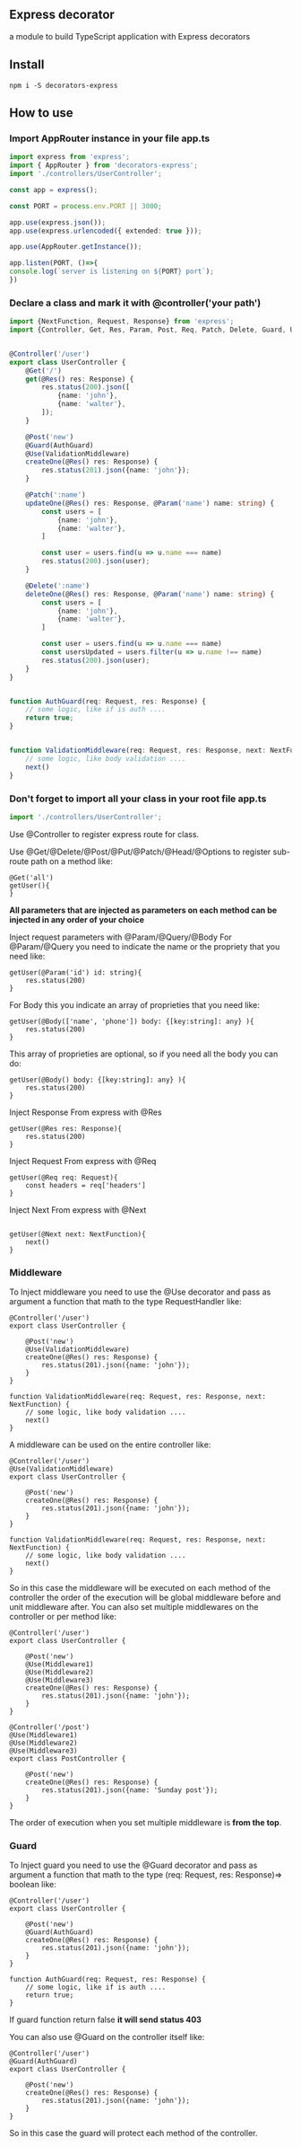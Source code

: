 ## Express decorator
a module to build TypeScript application with Express decorators

## Install
```
npm i -S decorators-express
```

## How to use
### Import AppRouter instance in your file app.ts
``` ts
import express from 'express';
import { AppRouter } from 'decorators-express';
import './controllers/UserController';

const app = express();

const PORT = process.env.PORT || 3000;

app.use(express.json());
app.use(express.urlencoded({ extended: true }));

app.use(AppRouter.getInstance());

app.listen(PORT, ()=>{
console.log(`server is listening on ${PORT} port`);
})
```


### Declare a class and mark it with @controller('your path')
``` ts
import {NextFunction, Request, Response} from 'express';
import {Controller, Get, Res, Param, Post, Req, Patch, Delete, Guard, Use} from 'decorators-express';


@Controller('/user')
export class UserController {
    @Get('/')
    get(@Res() res: Response) {
        res.status(200).json([
            {name: 'john'},
            {name: 'walter'},
        ]);
    }

    @Post('new')
    @Guard(AuthGuard)
    @Use(ValidationMiddleware)
    createOne(@Res() res: Response) {
        res.status(201).json({name: 'john'});
    }

    @Patch(':name')
    updateOne(@Res() res: Response, @Param('name') name: string) {
        const users = [
            {name: 'john'},
            {name: 'walter'},
        ]

        const user = users.find(u => u.name === name)
        res.status(200).json(user);
    }

    @Delete(':name')
    deleteOne(@Res() res: Response, @Param('name') name: string) {
        const users = [
            {name: 'john'},
            {name: 'walter'},
        ]

        const user = users.find(u => u.name === name)
        const usersUpdated = users.filter(u => u.name !== name)
        res.status(200).json(user);
    }
}


function AuthGuard(req: Request, res: Response) {
    // some logic, like if is auth ....
    return true;
}


function ValidationMiddleware(req: Request, res: Response, next: NextFunction) {
    // some logic, like body validation ....
    next()
}

```
### Don't forget to import all your class in your root file app.ts
``` ts
import './controllers/UserController';
```
Use @Controller to register express route for class.

Use @Get/@Delete/@Post/@Put/@Patch/@Head/@Options to register sub-route path on a method like:

```
@Get('all')
getUser(){
}
```
**All parameters that are injected as parameters on each method can be injected in any order of your choice**

Inject request parameters with @Param/@Query/@Body
For @Param/@Query you need to indicate the name or the propriety that you need like: 

```
getUser(@Param('id') id: string){
    res.status(200)
}
```

For Body this you indicate an array of proprieties that you need like: 

```
getUser(@Body(['name', 'phone']) body: {[key:string]: any} ){
    res.status(200)
}
```

This array of proprieties are optional, so if you need all the body you can do:

```
getUser(@Body() body: {[key:string]: any} ){
    res.status(200)
}
```

Inject Response From express with @Res
```
getUser(@Res res: Response){
    res.status(200)
}
```

Inject Request From express with @Req
```
getUser(@Req req: Request){
    const headers = req['headers']
}
```

Inject Next From express with @Next

```

getUser(@Next next: NextFunction){
    next()
}
```

### Middleware
To Inject middleware you need to use the @Use decorator and pass as argument a function that math to the type RequestHandler like:

```
@Controller('/user')
export class UserController {

    @Post('new')
    @Use(ValidationMiddleware)
    createOne(@Res() res: Response) {
        res.status(201).json({name: 'john'});
    }
}

function ValidationMiddleware(req: Request, res: Response, next: NextFunction) {
    // some logic, like body validation ....
    next()
}
```

A middleware can be used on the entire controller like:

```
@Controller('/user')
@Use(ValidationMiddleware)
export class UserController {

    @Post('new')
    createOne(@Res() res: Response) {
        res.status(201).json({name: 'john'});
    }
}

function ValidationMiddleware(req: Request, res: Response, next: NextFunction) {
    // some logic, like body validation ....
    next()
}
```
So in this case the middleware will be executed on each method of the controller the order of the execution will be global middleware before and unit middleware after.
You can also set multiple middlewares on the controller or per method like:
```
@Controller('/user')
export class UserController {

    @Post('new')
    @Use(Middleware1)
    @Use(Middleware2)
    @Use(Middleware3)
    createOne(@Res() res: Response) {
        res.status(201).json({name: 'john'});
    }
}

@Controller('/post')
@Use(Middleware1)
@Use(Middleware2)
@Use(Middleware3)
export class PostController {

    @Post('new')
    createOne(@Res() res: Response) {
        res.status(201).json({name: 'Sunday post'});
    }
}
```
The order of execution when you set multiple middleware is **from the top**.

### Guard
To Inject guard you need to use the @Guard decorator and pass as argument a function that math to the type (req: Request, res: Response)=> boolean like:

```
@Controller('/user')
export class UserController {

    @Post('new')
    @Guard(AuthGuard)
    createOne(@Res() res: Response) {
        res.status(201).json({name: 'john'});
    }
}

function AuthGuard(req: Request, res: Response) {
    // some logic, like if is auth ....
    return true;
}
```
If guard function return false **it will send status 403**

You can also use @Guard on the controller itself like:
```
@Controller('/user')
@Guard(AuthGuard)
export class UserController {

    @Post('new')
    createOne(@Res() res: Response) {
        res.status(201).json({name: 'john'});
    }
}
```
So in this case the guard will protect each method of the controller.


